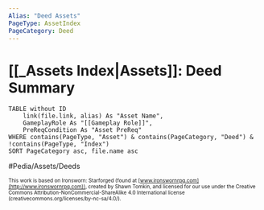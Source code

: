 ```yaml
---
Alias: "Deed Assets"
PageType: AssetIndex
PageCategory: Deed
---
```

# [[_Assets Index|Assets]]: Deed Summary
```dataview
TABLE without ID
	link(file.link, alias) As "Asset Name",
	GameplayRole As "[[Gameplay Role]]",
	PreReqCondition As "Asset PreReq"
WHERE contains(PageType, "Asset") & contains(PageCategory, "Deed") & !contains(PageType, "Index")
SORT PageCategory asc, file.name asc
```

#Pedia/Assets/Deeds 

<font size=-2>This work is based on Ironsworn: Starforged (found at [www.ironswornrpg.com](http://www.ironswornrpg.com)), created by Shawn Tomkin, and licensed for our use under the Creative Commons Attribution-NonCommercial-ShareAlike 4.0 International license  (creativecommons.org/licenses/by-nc-sa/4.0/).</font>